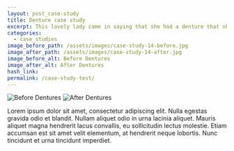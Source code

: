 ```yaml
---
layout: post_case-study
title: Denture case study
excerpt: This lovely lady came in saying that she had a denture that she could not wear and asked if we could help her.
categories:
  - case_studies
image_before_path: /assets/images/case-study-14-before.jpg
image_after_path: /assets/images/case-study-14-after.jpg
image_before_alt: Before Dentures
image_after_alt: After Dentures
hash_link:
permalink: /case-study-test/
---
```



<div class="u-center-table u-mb-large-1-5"><img alt="Before Dentures" src="{{site.baseurl}}/assets/images/case-study-10-before.jpg" /> <img alt="After Dentures" src="{{site.baseurl}}/assets/images/case-study-10-after.jpg" /></div>

Lorem ipsum dolor sit amet, consectetur adipiscing elit. Nulla egestas gravida odio et blandit. Nullam aliquet odio in urna lacinia aliquet. Mauris aliquet magna hendrerit lacus convallis, eu sollicitudin lectus molestie. Etiam accumsan est sit amet velit elementum, at hendrerit neque lobortis. Nunc tincidunt et urna tincidunt imperdiet.&nbsp;